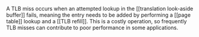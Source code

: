 A TLB miss occurs when an attempted lookup in the [[translation look-aside buffer]] fails, meaning the entry needs to be added by performing a [[page table]] lookup and a [[TLB refill]]. This is a costly operation, so frequently TLB misses can contribute to poor performance in some applications.
